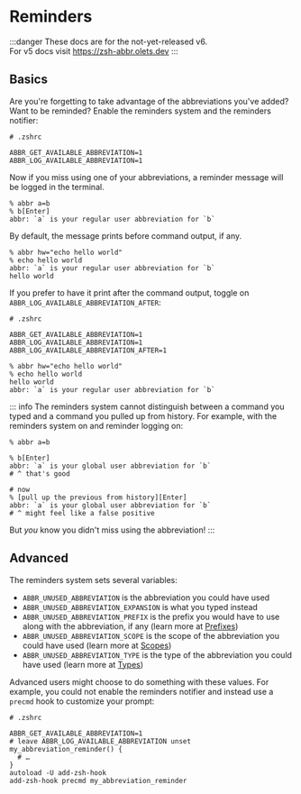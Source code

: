 # Reminders

:::danger
These docs are for the not-yet-released v6.  
For v5 docs visit <https://zsh-abbr.olets.dev>
:::

## Basics

Are you're forgetting to take advantage of the abbreviations you've added? Want to be reminded? Enable the reminders system and the reminders notifier:

```shell
# .zshrc

ABBR_GET_AVAILABLE_ABBREVIATION=1
ABBR_LOG_AVAILABLE_ABBREVIATION=1
```

Now if you miss using one of your abbreviations, a reminder message will be logged in the terminal.

```
% abbr a=b
% b[Enter]
abbr: `a` is your regular user abbreviation for `b`
```

By default, the message prints before command output, if any.

```shell
% abbr hw="echo hello world"
% echo hello world
abbr: `a` is your regular user abbreviation for `b`
hello world
```

If you prefer to have it print after the command output, toggle on `ABBR_LOG_AVAILABLE_ABBREVIATION_AFTER`:

```shell
# .zshrc

ABBR_GET_AVAILABLE_ABBREVIATION=1
ABBR_LOG_AVAILABLE_ABBREVIATION=1
ABBR_LOG_AVAILABLE_ABBREVIATION_AFTER=1
```

```shell
% abbr hw="echo hello world"
% echo hello world
hello world
abbr: `a` is your regular user abbreviation for `b`
```

::: info
The reminders system cannot distinguish between a command you typed and a command you pulled up from history. For example, with the reminders system on and reminder logging on:

```shell
% abbr a=b

% b[Enter]
abbr: `a` is your global user abbreviation for `b`
# ^ that's good

# now 
% [pull up the previous from history][Enter]
abbr: `a` is your global user abbreviation for `b`
# ^ might feel like a false positive
```

But _you_ know you didn't miss using the abbreviation!
:::

## Advanced

The reminders system sets several variables:

- `ABBR_UNUSED_ABBREVIATION` is the abbreviation you could have used
- `ABBR_UNUSED_ABBREVIATION_EXPANSION` is what you typed instead
- `ABBR_UNUSED_ABBREVIATION_PREFIX` is the prefix you would have to use along with the abbreviation, if any (learn more at [Prefixes](./prefixes.md))
- `ABBR_UNUSED_ABBREVIATION_SCOPE` is the scope of the abbreviation you could have used (learn more at [Scopes](./scopes.md))
- `ABBR_UNUSED_ABBREVIATION_TYPE` is the type of the abbreviation you could have used (learn more at [Types](./types.md))

Advanced users might choose to do something with these values. For example, you could not enable the reminders notifier and instead use a `precmd` hook to customize your prompt:

```shell
# .zshrc

ABBR_GET_AVAILABLE_ABBREVIATION=1
# leave ABBR_LOG_AVAILABLE_ABBREVIATION unset
my_abbreviation_reminder() {
  # …
}
autoload -U add-zsh-hook
add-zsh-hook precmd my_abbreviation_reminder
```
